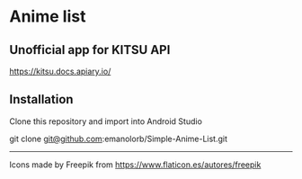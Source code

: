 # Anime list

## Unofficial app for KITSU API
https://kitsu.docs.apiary.io/

## Installation
Clone this repository and import into Android Studio

git clone git@github.com:emanolorb/Simple-Anime-List.git

------
Icons made by Freepik from https://www.flaticon.es/autores/freepik